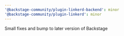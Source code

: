 ```yaml
---
'@backstage-community/plugin-linkerd-backend': minor
'@backstage-community/plugin-linkerd': minor
---
```


Small fixes and bump to later version of Backstage
